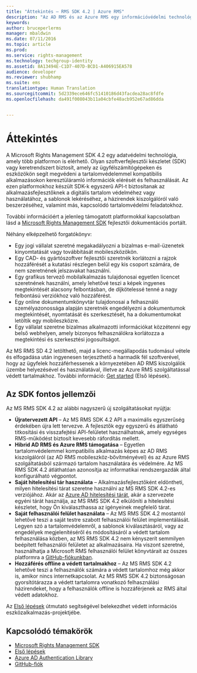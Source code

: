 ```yaml
---
title: "Áttekintés – RMS SDK 4.2 | Azure RMS"
description: "Az AD RMS és az Azure RMS egy információvédelmi technológia, amely segítségével megakadályozhatja a digitális adatok jogosulatlan használatát."
keywords: 
author: bruceperlerms
manager: mbaldwin
ms.date: 07/11/2016
ms.topic: article
ms.prod: 
ms.service: rights-management
ms.technology: techgroup-identity
ms.assetid: 8A13494E-C1D7-407D-BCD1-A406915EA578
audience: developer
ms.reviewer: shubhamp
ms.suite: ems
translationtype: Human Translation
ms.sourcegitcommit: 5d2339ece646fc51410186d43facdea28ac8fdfe
ms.openlocfilehash: da491f008043b11a04cbfe48acb952e67ad86dda


---
```


# Áttekintés

A Microsoft Rights Management SDK 4.2 egy adatvédelmi technológia, amely több platformon is elérhető.  Olyan szoftverfejlesztői készletet (SDK) vagy keretrendszert biztosít, amely az ügyfélszámítógépeken és eszközökön segít megvédeni a tartalomvédelemmel kompatibilis alkalmazásokon keresztüláramló információk elérését és felhasználását. Az ezen platformokhoz készült SDK-k egyszerű API-t biztosítanak az alkalmazásfejlesztőknek a digitális tartalom védelméhez vagy használatához, a sablonok lekéréséhez, a házirendek kiszolgálóról való beszerzéséhez, valamint más, kapcsolódó tartalomvédelmi feladatokhoz.

További információért a jelenleg támogatott platformokkal kapcsolatban lásd a [Microsoft Rights Management SDK](active-directory-rights-management-services-multi-platform-thin-client-sdk-portal.md) fejlesztői dokumentációs portált.

Néhány elképzelhető forgatókönyv:

-   Egy jogi vállalat szeretné megakadályozni a bizalmas e-mail-üzenetek kinyomtatását vagy továbbítását mobileszközökön.
-   Egy CAD- és gyártószoftver fejlesztői szeretnék korlátozni a rajzok hozzáférését a kutatási részlegen belül egy kis csoport számára, de nem szeretnének jelszavakat használni.
-   Egy grafikus tervező mobilalkalmazás tulajdonosai egyetlen licencet szeretnének használni, amely lehetővé teszi a képek ingyenes megtekintését alacsony felbontásban, de díjkötelessé tenné a nagy felbontású verziókhoz való hozzáférést.
-   Egy online dokumentumkönyvtár tulajdonosai a felhasználó személyazonossága alapján szeretnék engedélyezni a dokumentumok megtekintését, nyomtatását és szerkesztését, ha a dokumentumokat letöltik egy mobileszközre.
-   Egy vállalat szeretne bizalmas alkalmazotti információkat közzétenni egy belső webhelyen, amely bizonyos felhasználókra korlátozza a megtekintési és szerkesztési jogosultságot.

Az MS RMS SD 4.2 letölthető, majd a licenc-megállapodás tudomásul vétele és elfogadása után ingyenesen terjeszthető a harmadik fél szoftverével, hogy az ügyfelek hozzáférhessenek a környezetében AD RMS kiszolgálók üzembe helyezésével és használatával, illetve az Azure RMS szolgáltatással védett tartalmakhoz. További információ: [Get started](get-started.md) (Első lépések).

## Az SDK fontos jellemzői


Az MS RMS SDK 4.2 az alábbi nagyszerű új szolgáltatásokat nyújtja:

-   **Újratervezett API** – Az MS RMS SDK 4.2 API a maximális egyszerűség érdekében újra lett tervezve. A fejlesztők egy egyszerű és átlátható titkosítási és visszafejtési API-felületet használhatnak, amely egységes RMS-működést biztosít kevesebb ráfordítás mellett.
-   **Hibrid AD RMS és Azure RMS támogatása** – Egyetlen tartalomvédelemmel kompatibilis alkalmazás képes az AD RMS kiszolgálóról (az AD RMS mobileszköz-bővítményével) és az Azure RMS szolgáltatásból származó tartalom használatára és védelmére. Az MS RMS SDK 4.2 átláthatóan azonosítja az informatikai rendszergazdák által konfigurálható végpontot.
-   **Saját hitelesítési tár használata** – Alkalmazásfejlesztőként eldöntheti, milyen hitelesítési tárat szeretne használni az MS RMS SDK 4.2-es verziójához. Akár az [Azure AD hitelesítési tárát](https://msdn.microsoft.com/library/jj573266.aspx), akár a szervezete egyéni tárát használja, az MS RMS SDK 4.2 elkülöníti a hitelesítési készletet, hogy Ön kiválaszthassa az igényeinek megfelelő tárat.
-   **Saját felhasználói felület használata** – Az MS RMS SDK 4.2 mostantól lehetővé teszi a saját testre szabott felhasználói felület implementálását. Legyen szó a tartalomvédelemről, a sablonok kiválasztásáról, vagy az engedélyek megjelenítéséről és módosításáról a védett tartalom felhasználása közben, az MS RMS SDK 4.2 nem kényszerít semmilyen beépített felhasználói felületet az alkalmazásaira. Ha viszont szeretné, használhatja a Microsoft RMS felhasználói felület könyvtárait az összes platformra a [GitHub-fiókunkban](https://github.com/AzureAD/).
-   **Hozzáférés offline a védett tartalmakhoz** – Az MS RMS SDK 4.2 lehetővé teszi a felhasználók számára a védett tartalomhoz még akkor is, amikor nincs internetkapcsolat. Az MS RMS SDK 4.2 biztonságosan gyorsítótárazza a védett tartalomra vonatkozó felhasználási házirendeket, hogy a felhasználók offline is hozzáférjenek az RMS által védett adatokhoz.

Az [Első lépések](get-started.md) útmutató segítségével belekezdhet védett információs eszközalkalmazás-projektjébe.

## Kapcsolódó témakörök

* [Microsoft Rights Management SDK](active-directory-rights-management-services-multi-platform-thin-client-sdk-portal.md)
* [Első lépések](get-started.md)
* [Azure AD Authentication Library](https://msdn.microsoft.com/en-us/library/jj573266.aspx)
* [GitHub-fiók](https://github.com/AzureAD/)
 

 






<!--HONumber=Aug16_HO4-->


